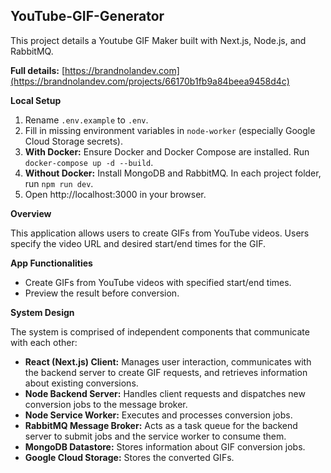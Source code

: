 
## YouTube-GIF-Generator

This project details a Youtube GIF Maker built with Next.js, Node.js, and RabbitMQ.

**Full details:** [https://brandnolandev.com](https://brandnolandev.com/projects/66170b1fb9a84beea9458d4c)

**Local Setup**

1. Rename `.env.example` to `.env`.
2. Fill in missing environment variables in `node-worker` (especially Google Cloud Storage secrets).
3. **With Docker:** Ensure Docker and Docker Compose are installed. Run `docker-compose up -d --build`.
4. **Without Docker:** Install MongoDB and RabbitMQ. In each project folder, run `npm run dev`.
5. Open http://localhost:3000 in your browser.

**Overview**

This application allows users to create GIFs from YouTube videos. Users specify the video URL and desired start/end times for the GIF.

**App Functionalities**

* Create GIFs from YouTube videos with specified start/end times.
* Preview the result before conversion.

**System Design**

The system is comprised of independent components that communicate with each other:

* **React (Next.js) Client:** Manages user interaction, communicates with the backend server to create GIF requests, and retrieves information about existing conversions.
* **Node Backend Server:** Handles client requests and dispatches new conversion jobs to the message broker.
* **Node Service Worker:** Executes and processes conversion jobs.
* **RabbitMQ Message Broker:** Acts as a task queue for the backend server to submit jobs and the service worker to consume them.
* **MongoDB Datastore:** Stores information about GIF conversion jobs.
* **Google Cloud Storage:** Stores the converted GIFs.
